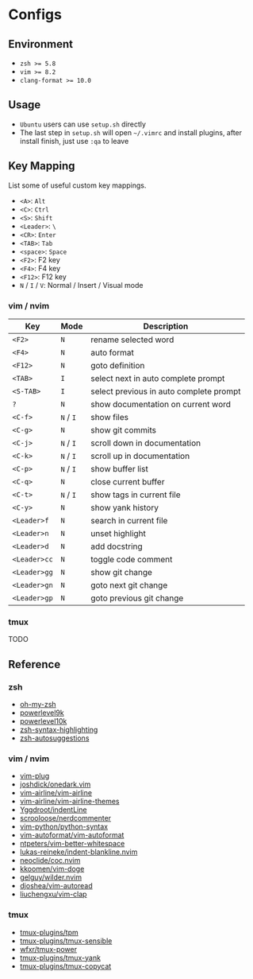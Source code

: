 # Configs

## Environment

- `zsh >= 5.8`
- `vim >= 8.2`
- `clang-format >= 10.0`

## Usage

- `Ubuntu` users can use `setup.sh` directly
- The last step in `setup.sh` will open `~/.vimrc` and install plugins, after install finish, just use `:qa` to leave

## Key Mapping

List some of useful custom key mappings.

- `<A>`: `Alt`
- `<C>`: `Ctrl`
- `<S>`: `Shift`
- `<Leader>`: `\`
- `<CR>`: `Enter`
- `<TAB>`: `Tab`
- `<space>`: `Space`
- `<F2>`: F2 key
- `<F4>`: F4 key
- `<F12>`: F12 key
- `N` / `I` / `V`: Normal / Insert / Visual mode

### vim / nvim

|       Key       |    Mode    |               Description               |
| --------------- | ---------- | --------------------------------------- |
| `<F2>`          | `N`        | rename selected word                    |
| `<F4>`          | `N`        | auto format                             |
| `<F12>`         | `N`        | goto definition                         |
| `<TAB>`         | `I`        | select next in auto complete prompt     |
| `<S-TAB>`       | `I`        | select previous in auto complete prompt |
| `?`             | `N`        | show documentation on current word      |
| `<C-f>`         | `N` / `I`  | show files                              |
| `<C-g>`         | `N`        | show git commits                        |
| `<C-j>`         | `N` / `I`  | scroll down in documentation            |
| `<C-k>`         | `N` / `I`  | scroll up in documentation              |
| `<C-p>`         | `N` / `I`  | show buffer list                        |
| `<C-q>`         | `N`        | close current buffer                    |
| `<C-t>`         | `N` / `I`  | show tags in current file               |
| `<C-y>`         | `N`        | show yank history                       |
| `<Leader>f`     | `N`        | search in current file                  |
| `<Leader>n`     | `N`        | unset highlight                         |
| `<Leader>d`     | `N`        | add docstring                           |
| `<Leader>cc`    | `N`        | toggle code comment                     |
| `<Leader>gg`    | `N`        | show git change                         |
| `<Leader>gn`    | `N`        | goto next git change                    |
| `<Leader>gp`    | `N`        | goto previous git change                |

### tmux

TODO

## Reference

### zsh

- [oh-my-zsh](https://github.com/ohmyzsh/ohmyzsh)
- [powerlevel9k](https://github.com/Powerlevel9k/powerlevel9k)
- [powerlevel10k](https://github.com/romkatv/powerlevel10k)
- [zsh-syntax-highlighting](https://github.com/zsh-users/zsh-syntax-highlighting)
- [zsh-autosuggestions](https://github.com/zsh-users/zsh-autosuggestions)

### vim / nvim

- [vim-plug](https://github.com/junegunn/vim-plug)
- [joshdick/onedark.vim](https://github.com/joshdick/onedark.vim)
- [vim-airline/vim-airline](https://github.com/vim-airline/vim-airline)
- [vim-airline/vim-airline-themes](https://github.com/vim-airline/vim-airline-themes)
- [Yggdroot/indentLine](https://github.com/Yggdroot/indentLine)
- [scrooloose/nerdcommenter](https://github.com/scrooloose/nerdcommenter)
- [vim-python/python-syntax](https://github.com/vim-python/python-syntax)
- [vim-autoformat/vim-autoformat](https://github.com/vim-autoformat/vim-autoformat)
- [ntpeters/vim-better-whitespace](https://github.com/ntpeters/vim-better-whitespace)
- [lukas-reineke/indent-blankline.nvim](https://github.com/lukas-reineke/indent-blankline.nvim)
- [neoclide/coc.nvim](https://github.com/neoclide/coc.nvim)
- [kkoomen/vim-doge](https://github.com/kkoomen/vim-doge)
- [gelguy/wilder.nvim](https://github.com/gelguy/wilder.nvim)
- [djoshea/vim-autoread](https://github.com/djoshea/vim-autoread)
- [liuchengxu/vim-clap](https://github.com/liuchengxu/vim-clap)

### tmux

- [tmux-plugins/tpm](https://github.com/tmux-plugins/tpm)
- [tmux-plugins/tmux-sensible](https://github.com/tmux-plugins/tumx-sensible)
- [wfxr/tmux-power](https://github.com/wfxr/tmux-power)
- [tmux-plugins/tmux-yank](https://github.com/tmux-plugins/tmux-yank)
- [tmux-plugins/tmux-copycat](https://github.com/tmux-plugins/tmux-copycat)

